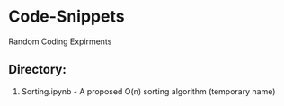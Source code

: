 # Code-Snippets
 Random Coding Expirments
## Directory:
1. Sorting.ipynb - A proposed O(n) sorting algorithm (temporary name)
